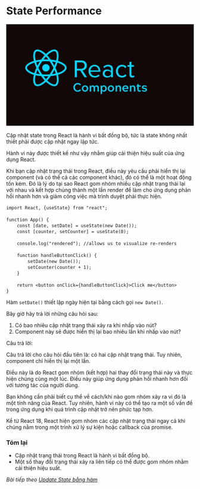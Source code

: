 # State Performance

![Create-HTML-1](images/ss17.jpg) 

Cập nhật state trong React là hành vi bất đồng bộ, tức là state không nhất thiết phải được cập nhật ngay lập tức.

Hành vi này được thiết kế như vậy nhằm giúp cải thiện hiệu suất của ứng dụng React.

Khi bạn cập nhật trạng thái trong React, điều này yêu cầu phải hiển thị lại component (và có thể cả các component khác), đó có thể là một hoạt động tốn kém. Đó là lý do tại sao React gom nhóm nhiều cập nhật trạng thái lại với nhau và kết hợp chúng thành một lần render để làm cho ứng dụng phản hồi nhanh hơn và giảm công việc mà trình duyệt phải thực hiện.

```
import React, {useState} from "react";

function App() {    
    const [date, setDate] = useState(new Date());
    const [counter, setCounter] = useState(0);

    console.log("rendered"); //allows us to visualize re-renders

    function handleButtonClick() {
        setDate(new Date());
        setCounter(counter + 1);
    }

    return <button onClick={handleButtonClick}>Click me</button>
}
```

Hàm `setDate()` thiết lập ngày hiện tại bằng cách gọi `new Date()`.

Bây giờ hãy trả lời những câu hỏi sau:
1. Có bao nhiêu cập nhật trạng thái xảy ra khi nhấp vào nút?
2. Component này sẽ được hiển thị lại bao nhiêu lần khi nhấp vào nút?

Câu trả lời:

Câu trả lời cho câu hỏi đầu tiên là: có hai cập nhật trạng thái. Tuy nhiên, component chỉ hiển thị lại một lần.

Điều này là do React gom nhóm (kết hợp) hai thay đổi trạng thái này và thực hiện chúng cùng một lúc. Điều này giúp ứng dụng phản hồi nhanh hơn đối với tương tác của người dùng.

Bạn không cần phải biết cụ thể về cách/khi nào gom nhóm xảy ra vì đó là một tính năng của React. Tuy nhiên, hành vi này có thể tạo ra một số vấn đề trong ứng dụng khi quá trình cập nhật trở nên phức tạp hơn. 

Kể từ React 18, React hiện gom nhóm các cập nhật trạng thái ngay cả khi chúng nằm trong một trình xử lý sự kiện hoặc callback của promise.

### Tóm lại

- Cập nhật trạng thái trong React là hành vi bất đồng bộ.
- Một số thay đổi trạng thái xảy ra liên tiếp có thể được gom nhóm nhằm cải thiện hiệu suất.

*Bài tiếp theo [Update State bằng hàm](/lesson/session/session_66_update_state_function.md)*
